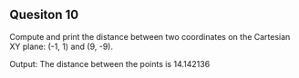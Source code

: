 ## Quesiton 10

Compute and print the distance between two coordinates on the Cartesian XY plane: (-1, 1) and (9, -9).

Output:
The distance between the points is 14.142136
